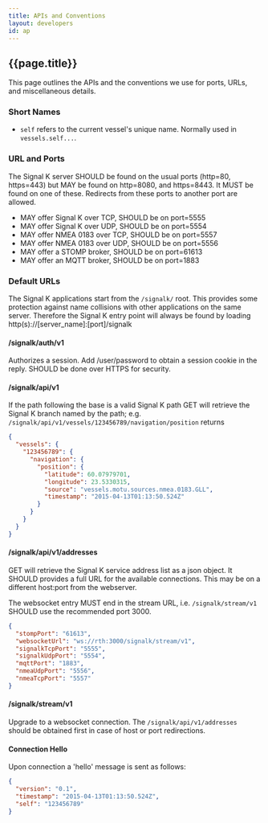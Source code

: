 ```yaml
---
title: APIs and Conventions
layout: developers
id: ap
---
```


## {{page.title}}

This page outlines the APIs and the conventions we use for ports, URLs, and miscellaneous details.

### Short Names

- `self` refers to the current vessel's unique name. Normally used in `vessels.self...`.

### URL and Ports

The Signal K server SHOULD be found on the usual ports (http=80, https=443) but MAY be found on http=8080, and
https=8443. It MUST be found on one of these. Redirects from these ports to another port are allowed.

- MAY offer Signal K over TCP, SHOULD be on port=5555
- MAY offer Signal K over UDP, SHOULD be on port=5554
- MAY offer NMEA 0183 over TCP, SHOULD be on port=5557
- MAY offer NMEA 0183 over UDP, SHOULD be on port=5556
- MAY offer a STOMP broker, SHOULD be on port=61613
- MAY offer an MQTT broker, SHOULD be on port=1883

### Default URLs

The Signal K applications start from the `/signalk/` root. This provides some protection against name collisions with
other applications on the same server. Therefore the Signal K entry point will always be found by loading
http(s)://[server_name]:[port]/signalk

#### /signalk/auth/v1

Authorizes a session. Add /user/password to obtain a session cookie in the reply. SHOULD be done over HTTPS for security.

#### /signalk/api/v1

If the path following the base is a valid Signal K path GET will retrieve the Signal K branch named by the path; e.g.
`/signalk/api/v1/vessels/123456789/navigation/position` returns

```json
{
  "vessels": {
    "123456789": {
      "navigation": {
        "position": {
          "latitude": 60.07979701,
          "longitude": 23.5330315,
          "source": "vessels.motu.sources.nmea.0183.GLL",
          "timestamp": "2015-04-13T01:13:50.524Z"
        }
      }
    }
  }
}
```

#### /signalk/api/v1/addresses

GET will retrieve the Signal K service address list as a json object. It SHOULD provides a full URL for the available
connections. This may be on a different host:port from the webserver.

The websocket entry MUST end in the stream URL, i.e. `/signalk/stream/v1` SHOULD use the recommended port 3000.

```json
{
  "stompPort": "61613",
  "websocketUrl": "ws://rth:3000/signalk/stream/v1",
  "signalkTcpPort": "5555",
  "signalkUdpPort": "5554",
  "mqttPort": "1883",
  "nmeaUdpPort": "5556",
  "nmeaTcpPort": "5557"
}
```

#### /signalk/stream/v1

Upgrade to a websocket connection. The `/signalk/api/v1/addresses` should be obtained first in case of host or port
redirections.

#### Connection Hello

Upon connection a 'hello' message is sent as follows:

```json
{
  "version": "0.1",
  "timestamp": "2015-04-13T01:13:50.524Z",
  "self": "123456789"
}
```
